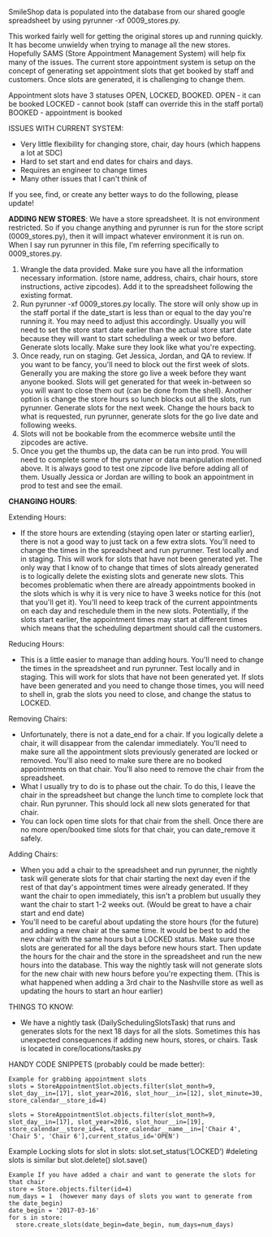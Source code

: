 SmileShop data is populated into the database from our shared google spreadsheet by using pyrunner -xf 0009_stores.py. 

This worked fairly well for getting the original stores up and running quickly. It has become unwieldy when trying to manage all the new stores. Hopefully SAMS (Store Appointment Management System) will help fix many of the issues. The current store appointment system is setup on the concept of generating set appointment slots that get booked by staff and customers. Once slots are generated, it is challenging to change them. 

Appointment slots have 3 statuses OPEN, LOCKED, BOOKED. 
OPEN - it can be booked 
LOCKED - cannot book (staff can override this in the staff portal) 
BOOKED - appointment is booked 

ISSUES WITH CURRENT SYSTEM: 
* Very little flexibility for changing store, chair, day hours (which happens a lot at SDC)
* Hard to set start and end dates for chairs and days.
* Requires an engineer to change times
* Many other issues that I can't think of


If you see, find, or create any better ways to do the following, please update!

**ADDING NEW STORES**:
We have a store spreadsheet. It is not environment restricted. So if you change anything and pyrunner is run for the store script (0009_stores.py), then it will impact whatever environment it is run on. When I say run pyrunner in this file, I'm referring specifically to 0009_stores.py. 

1. Wrangle the data provided. Make sure you have all the information necessary information. (store name, address, chairs, chair hours, store instructions, active zipcodes). Add it to the spreadsheet following the existing format.
2. Run pyrunner -xf 0009_stores.py locally. The store will only show up in the staff portal if the date_start is less than or equal to the day you're running it. You may need to adjust this accordingly. Usually you will need to set the store start date earlier than the actual store start date because they will want to start scheduling a week or two before. Generate slots locally. Make sure they look like what you're expecting. 
3. Once ready, run on staging. Get Jessica, Jordan, and QA to review. If you want to be fancy, you'll need to block out the first week of slots. Generally you are making the store go live a week before they want anyone booked. Slots will get generated for that week in-between so you will want to close them out (can be done from the shell). Another option is change the store hours so lunch blocks out all the slots, run pyrunner. Generate slots for the next week. Change the hours back to what is requested, run pyrunner, generate slots for the go live date and following weeks. 
4. Slots will not be bookable from the ecommerce website until the zipcodes are active. 
5. Once you get the thumbs up, the data can be run into prod. You will need to complete some of the pyrunner or data manipulation mentioned above. It is always good to test one zipcode live before adding all of them. Usually Jessica or Jordan are willing to book an appointment in prod to test and see the email. 

**CHANGING HOURS**:

Extending Hours:
* If the store hours are extending (staying open later or starting earlier), there is not a good way to just tack on a few extra slots. You'll need to change the times in the spreadsheet and run pyrunner. Test locally and in staging. This will work for slots that have not been generated yet. The only way that I know of to change that times of slots already generated is to logically delete the existing slots and generate new slots. This becomes problematic when there are already appointments booked in the slots which is why it is very nice to have 3 weeks notice for this (not that you'll get it). You'll need to keep track of the current appointments on each day and reschedule them in the new slots. Potentially, if the slots start earlier, the appointment times may start at different times which means that the scheduling department should call the customers. 

Reducing Hours:
* This is a little easier to manage than adding hours. You'll need to change the times in the spreadsheet and run pyrunner. Test locally and in staging. This will work for slots that have not been generated yet. If slots have been generated and you need to change those times, you will need to shell in, grab the slots you need to close, and change the status to LOCKED. 


Removing Chairs:
* Unfortunately, there is not a date_end for a chair. If you logically delete a chair, it will disappear from the calendar immediately. You'll need to make sure all the appointment slots previously generated are locked or removed. You'll also need to make sure there are no booked appointments on that chair. You'll also need to remove the chair from the spreadsheet. 
* What I usually try to do is to phase out the chair. To do this, I leave the chair in the spreadsheet but change the lunch time to complete lock that chair. Run pyrunner. This should lock all new slots generated for that chair.
* You can lock open time slots for that chair from the shell. Once there are no more open/booked time slots for that chair, you can date_remove it safely.  

Adding Chairs:
* When you add a chair to the spreadsheet and run pyrunner, the nightly task will generate slots for that chair starting the next day even if the rest of that day's appointment times were already generated. If they want the chair to open immediately, this isn't a problem but usually they want the chair to start 1-2 weeks out. (Would be great to have a chair start and end date)
* You'll need to be careful about updating the store hours (for the future) and adding a new chair at the same time. It would be best to add the new chair with the same hours but a LOCKED status. Make sure those slots are generated for all the days before new hours start. Then update the hours for the chair and the store in the spreadsheet and run the new hours into the database. This way the nightly task will not generate slots for the new chair with new hours before you're expecting them. (This is what happened when adding a 3rd chair to the Nashville store as well as updating the hours to start an hour earlier)


THINGS TO KNOW:
* We have a nightly task (DailySchedulingSlotsTask) that runs and generates slots for the next 18 days for all the slots. Sometimes this has unexpected consequences if adding new hours, stores, or chairs. Task is located in core/locations/tasks.py  
 

HANDY CODE SNIPPETS (probably could be made better):
    
    Example for grabbing appointment slots
    slots = StoreAppointmentSlot.objects.filter(slot_month=9, slot_day__in=[17], slot_year=2016, slot_hour__in=[12], slot_minute=30,  store_calendar__store_id=4)

    slots = StoreAppointmentSlot.objects.filter(slot_month=9, slot_day__in=[17], slot_year=2016, slot_hour__in=[19], store_calendar__store_id=4, store_calendar__name__in=['Chair 4', 'Chair 5', 'Chair 6'],current_status_id='OPEN')
    
   Example Locking slots
    for slot in slots:
      slot.set_status(‘LOCKED’)   #deleting slots is similar but slot.delete()
      slot.save()

    Example If you have added a chair and want to generate the slots for that chair
    store = Store.objects.filter(id=4)
    num_days = 1  (however many days of slots you want to generate from the date_begin)
    date_begin = '2017-03-16'
    for s in store:
      store.create_slots(date_begin=date_begin, num_days=num_days)


